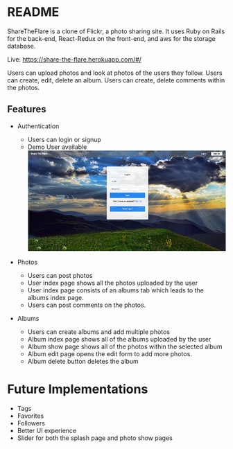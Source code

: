 # README

ShareTheFlare is a clone of Flickr, a photo sharing site. It uses Ruby on Rails for the back-end, React-Redux on the front-end, and aws for the storage database.

Live: https://share-the-flare.herokuapp.com/#/

Users can upload photos and look at photos of the users they follow.
Users can create, edit, delete an album.
Users can create, delete comments within the photos.

## Features
- Authentication
  - Users can login or signup
  - Demo User available
![Login Modal Page](Login-pic.png)  
- Photos
  - Users can post photos
  - User index page shows all the photos uploaded by the user
  - User index page consists of an albums tab which leads to the albums index page.
  - Users can post comments on the photos.

- Albums
  - Users can create albums and add multiple photos
  - Album index page shows all of the albums uploaded by the user
  - Album show page shows all of the photos within the selected album
  - Album edit page opens the edit form to add more photos.
  - Album delete button deletes the album





# Future Implementations
- Tags
- Favorites
- Followers
- Better UI experience
- Slider for both the splash page and photo show pages
